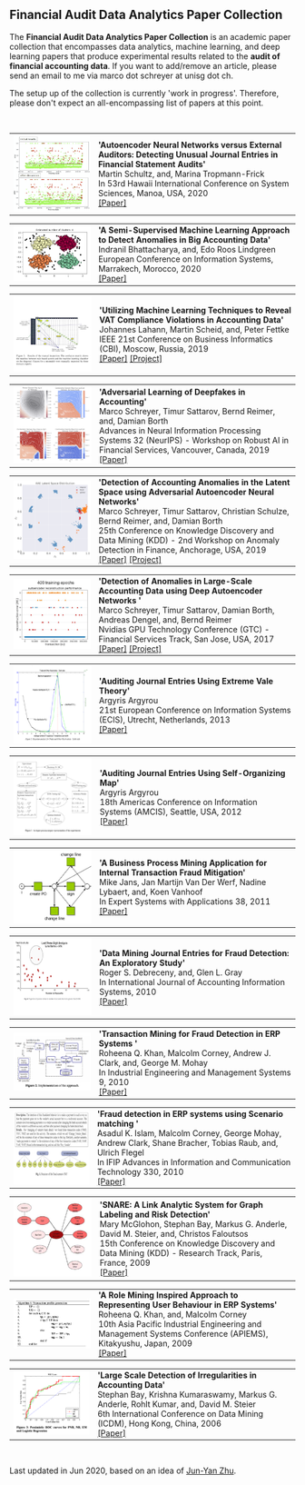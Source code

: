 ## Financial Audit Data Analytics Paper Collection

The **Financial Audit Data Analytics Paper Collection** is an academic paper collection that encompasses data analytics, machine learning, and deep learning papers that produce experimental results related to the **audit of financial accounting data**. If you want to add/remove an article, please send an email to me via marco dot schreyer at unisg dot ch.

The setup up of the collection is currently 'work in progress'. Therefore, please don't expect an all-encompassing list of papers at this point.

<br>

<table> <tbody> <tr> <td align="left" width=250>
<a href="https://scholarspace.manoa.hawaii.edu/bitstream/10125/64408/1/0536.pdf"><img src="teasers/Schultz2020.png"/></a></td>
<td align="left" width=550><b>'Autoencoder Neural Networks versus External Auditors: Detecting Unusual Journal Entries in Financial Statement Audits'</b><br>
Martin Schultz, 
and,  Marina Tropmann-Frick<br>
In 53rd Hawaii International Conference on System Sciences, Manoa, USA, 2020<br>
<a href="https://scholarspace.manoa.hawaii.edu/bitstream/10125/64408/1/0536.pdf">[Paper]</a> 
</td></tr></tbody></table>


<table> <tbody> <tr> <td align="left" width=250>
<a href="https://aisel.aisnet.org/cgi/viewcontent.cgi?article=1099&context=ecis2020_rp"><img src="teasers/Bhattacharya2020.png"/></a></td>
<td align="left" width=550><b>'A Semi-Supervised Machine Learning Approach to Detect Anomalies in Big Accounting Data'</b><br>
Indranil Bhattacharya, 
and,  Edo Roos Lindgreen<br>
European Conference on Information Systems, Marrakech, Morocco, 2020<br>
<a href="https://aisel.aisnet.org/cgi/viewcontent.cgi?article=1099&context=ecis2020_rp">[Paper]</a> 
</td></tr></tbody></table>


<table> <tbody> <tr> <td align="left" width=250>
<a href="https://www.dfki.de/en/web/research/projects-and-publications/projects/project/spotted/"><img src="teasers/Lahann2019.png"/></a></td>
<td align="left" width=550><b>'Utilizing Machine Learning Techniques to Reveal VAT Compliance Violations in Accounting Data'</b><br>
Johannes Lahann, 
 Martin Scheid, 
and,  Peter Fettke<br>
IEEE 21st Conference on Business Informatics (CBI), Moscow, Russia, 2019<br>
<a href="https://ieeexplore.ieee.org/document/8808015">[Paper]</a> 
<a href="https://www.dfki.de/en/web/research/projects-and-publications/projects/project/spotted/">[Project]</a>
</td></tr></tbody></table>


<table> <tbody> <tr> <td align="left" width=250>
<a href="https://arxiv.org/pdf/1910.03810"><img src="teasers/Schreyer2019b.png"/></a></td>
<td align="left" width=550><b>'Adversarial Learning of Deepfakes in Accounting'</b><br>
Marco Schreyer, 
 Timur Sattarov, 
 Bernd Reimer, 
and,  Damian Borth<br>
Advances in Neural Information Processing Systems 32 (NeurIPS) - Workshop on Robust AI in Financial Services, Vancouver, Canada, 2019<br>
<a href="https://arxiv.org/pdf/1910.03810">[Paper]</a> 
</td></tr></tbody></table>


<table> <tbody> <tr> <td align="left" width=250>
<a href="https://github.com/GitiHubi/deepAD"><img src="teasers/Schreyer2019a.png"/></a></td>
<td align="left" width=550><b>'Detection of Accounting Anomalies in the Latent Space using Adversarial Autoencoder Neural Networks'</b><br>
Marco Schreyer, 
 Timur Sattarov, 
 Christian Schulze, 
 Bernd Reimer, 
and,  Damian Borth<br>
25th Conference on Knowledge Discovery and Data Mining (KDD) - 2nd Workshop on Anomaly Detection in Finance, Anchorage, USA, 2019<br>
<a href="https://arxiv.org/pdf/1908.00734">[Paper]</a> 
<a href="https://github.com/GitiHubi/deepAD">[Project]</a>
</td></tr></tbody></table>


<table> <tbody> <tr> <td align="left" width=250>
<a href="https://github.com/GitiHubi/deepAI"><img src="teasers/Schreyer2017.png"/></a></td>
<td align="left" width=550><b>'Detection of Anomalies in Large-Scale Accounting Data using Deep Autoencoder Networks '</b><br>
Marco Schreyer, 
 Timur Sattarov, 
 Damian Borth, 
 Andreas Dengel, 
and,  Bernd Reimer<br>
Nvidias GPU Technology Conference (GTC) - Financial Services Track, San Jose, USA, 2017<br>
<a href="https://arxiv.org/pdf/1709.05254">[Paper]</a> 
<a href="https://github.com/GitiHubi/deepAI">[Project]</a>
</td></tr></tbody></table>


<table> <tbody> <tr> <td align="left" width=250>
<a href="https://pdfs.semanticscholar.org/191d/09d88c0013fbd5d3cf6f608bc3a4363b38db.pdf"><img src="teasers/Argyrou2013.png"/></a></td>
<td align="left" width=550><b>'Auditing Journal Entries Using Extreme Vale Theory'</b><br>
Argyris Argyrou<br>
21st European Conference on Information Systems (ECIS), Utrecht, Netherlands, 2013<br>
<a href="https://pdfs.semanticscholar.org/191d/09d88c0013fbd5d3cf6f608bc3a4363b38db.pdf">[Paper]</a> 
</td></tr></tbody></table>


<table> <tbody> <tr> <td align="left" width=250>
<a href="https://pdfs.semanticscholar.org/898c/d58614cdadd5e6e2507cad79e8e37c6ba5e5.pdf"><img src="teasers/Argyrou2012.png"/></a></td>
<td align="left" width=550><b>'Auditing Journal Entries Using Self-Organizing Map'</b><br>
Argyris Argyrou<br>
18th Americas Conference on Information Systems (AMCIS), Seattle, USA, 2012<br>
<a href="https://pdfs.semanticscholar.org/898c/d58614cdadd5e6e2507cad79e8e37c6ba5e5.pdf">[Paper]</a> 
</td></tr></tbody></table>


<table> <tbody> <tr> <td align="left" width=250>
<a href="http://isiarticles.com/bundles/Article/pre/pdf/9350.pdf"><img src="teasers/Jans2011.png"/></a></td>
<td align="left" width=550><b>'A Business Process Mining Application for Internal Transaction Fraud Mitigation'</b><br>
Mike Jans, 
 Jan Martijn Van Der Werf, 
 Nadine Lybaert, 
and,  Koen Vanhoof<br>
In Expert Systems with Applications 38, 2011<br>
<a href="http://isiarticles.com/bundles/Article/pre/pdf/9350.pdf">[Paper]</a> 
</td></tr></tbody></table>


<table> <tbody> <tr> <td align="left" width=250>
<a href="https://www.sciencedirect.com/science/article/pii/S1467089510000540"><img src="teasers/Debreceny2010.png"/></a></td>
<td align="left" width=550><b>'Data Mining Journal Entries for Fraud Detection: An Exploratory Study'</b><br>
Roger S. Debreceny, 
and,  Glen L. Gray <br>
In International Journal of Accounting Information Systems, 2010<br>
<a href="https://www.sciencedirect.com/science/article/pii/S1467089510000540">[Paper]</a> 
</td></tr></tbody></table>


<table> <tbody> <tr> <td align="left" width=250>
<a href="https://pdfs.semanticscholar.org/7718/5ac9267f211981dd484452c14d9042804b80.pdf"><img src="teasers/Khan2010.png"/></a></td>
<td align="left" width=550><b>'Transaction Mining for Fraud Detection in ERP Systems '</b><br>
Roheena Q. Khan, 
 Malcolm Corney, 
 Andrew J. Clark, 
and,  George M. Mohay <br>
In Industrial Engineering and Management Systems 9, 2010<br>
<a href="https://pdfs.semanticscholar.org/7718/5ac9267f211981dd484452c14d9042804b80.pdf">[Paper]</a> 
</td></tr></tbody></table>


<table> <tbody> <tr> <td align="left" width=250>
<a href="https://hal.inria.fr/hal-01054523/PDF/10-Paper-177-Fraud_Detection_in_ERP_Systems_using_Scenario_Matching-Asadul_Khandoker_Islam.pdf"><img src="teasers/Islam2010.png"/></a></td>
<td align="left" width=550><b>'Fraud detection in ERP systems using Scenario matching '</b><br>
Asadul K. Islam, 
 Malcolm Corney, 
 George Mohay, 
 Andrew Clark, 
 Shane Bracher, 
 Tobias Raub, 
and,  Ulrich Flegel <br>
In IFIP Advances in Information and Communication Technology 330, 2010<br>
<a href="https://hal.inria.fr/hal-01054523/PDF/10-Paper-177-Fraud_Detection_in_ERP_Systems_using_Scenario_Matching-Asadul_Khandoker_Islam.pdf">[Paper]</a> 
</td></tr></tbody></table>


<table> <tbody> <tr> <td align="left" width=250>
<a href="https://www.cs.cmu.edu/afs/cs.cmu.edu/Web/People/mmcgloho/pubs/snare.pdf"><img src="teasers/McGlohon2009.png"/></a></td>
<td align="left" width=550><b>'SNARE: A Link Analytic System for Graph Labeling and Risk Detection'</b><br>
Mary McGlohon, 
 Stephan Bay, 
 Markus G. Anderle, 
 David M. Steier, 
and,  Christos Faloutsos<br>
15th Conference on Knowledge Discovery and Data Mining (KDD) - Research Track, Paris, France, 2009<br>
<a href="https://www.cs.cmu.edu/afs/cs.cmu.edu/Web/People/mmcgloho/pubs/snare.pdf">[Paper]</a> 
</td></tr></tbody></table>


<table> <tbody> <tr> <td align="left" width=250>
<a href="http://citeseerx.ist.psu.edu/viewdoc/download?doi=10.1.1.616.6828&rep=rep1&type=pdf"><img src="teasers/Khan2009.png"/></a></td>
<td align="left" width=550><b>'A Role Mining Inspired Approach to Representing User Behaviour in ERP Systems'</b><br>
Roheena Q. Khan, 
and,  Malcolm Corney <br>
10th Asia Pacific Industrial Engineering and Management Systems Conference (APIEMS), Kitakyushu, Japan, 2009<br>
<a href="http://citeseerx.ist.psu.edu/viewdoc/download?doi=10.1.1.616.6828&rep=rep1&type=pdf">[Paper]</a> 
</td></tr></tbody></table>


<table> <tbody> <tr> <td align="left" width=250>
<a href="http://citeseerx.ist.psu.edu/viewdoc/download?doi=10.1.1.83.2039&rep=rep1&type=pdf"><img src="teasers/Bay2009.png"/></a></td>
<td align="left" width=550><b>'Large Scale Detection of Irregularities in Accounting Data'</b><br>
Stephan Bay, 
 Krishna Kumaraswamy, 
 Markus G. Anderle, 
 Rohlt Kumar, 
and,  David M. Steier <br>
6th International Conference on Data Mining (ICDM), Hong Kong, China, 2006<br>
<a href="http://citeseerx.ist.psu.edu/viewdoc/download?doi=10.1.1.83.2039&rep=rep1&type=pdf">[Paper]</a> 
</td></tr></tbody></table>



<br>

Last updated in Jun 2020, based on an idea of [Jun-Yan Zhu](http://www.eecs.berkeley.edu/~junyanz/).
<br>

